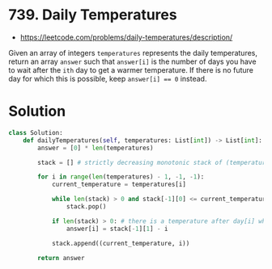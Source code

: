 # 739. Daily Temperatures

- https://leetcode.com/problems/daily-temperatures/description/

Given an array of integers `temperatures` represents the daily temperatures, return an array `answer` such that `answer[i]` is the number of days you have to wait after the `ith` day to get a warmer temperature. If there is no future day for which this is possible, keep `answer[i] == 0` instead.

# Solution

```python
class Solution:
    def dailyTemperatures(self, temperatures: List[int]) -> List[int]:
        answer = [0] * len(temperatures)

        stack = [] # strictly decreasing monotonic stack of (temperature, index)

        for i in range(len(temperatures) - 1, -1, -1):
            current_temperature = temperatures[i]

            while len(stack) > 0 and stack[-1][0] <= current_temperature: # keep the stack strictly decreasing
                stack.pop()

            if len(stack) > 0: # there is a temperature after day[i] which is warmer
                answer[i] = stack[-1][1] - i

            stack.append((current_temperature, i))

        return answer
```